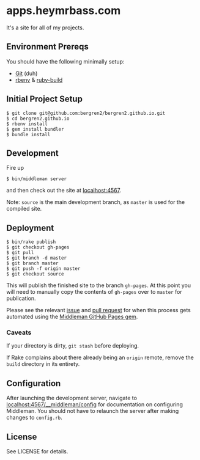 # apps.heymrbass.com

It's a site for all of my projects.

## Environment Prereqs

You should have the following minimally setup:

- [Git](https://help.github.com/articles/set-up-git) (duh)
- [rbenv](https://github.com/sstephenson/rbenv)
& [ruby-build](https://github.com/sstephenson/ruby-build)

## Initial Project Setup

    $ git clone git@github.com:bergren2/bergren2.github.io.git
    $ cd bergren2.github.io
    $ rbenv install
    $ gem install bundler
    $ bundle install

## Development

Fire up

    $ bin/middleman server

and then check out the site at [localhost:4567](http://localhost:4567).

Note: `source` is the main development branch, as `master` is used for the
compiled site.

## Deployment

    $ bin/rake publish
    $ git checkout gh-pages
    $ git pull
    $ git branch -d master
    $ git branch master
    $ git push -f origin master
    $ git checkout source

This will publish the finished site to the branch `gh-pages`. At this point you
will need to manually copy the contents of `gh-pages` over to `master` for
publication.

Please see the relevant [issue](https://github.com/neo/middleman-gh-pages/issues/7)
and [pull request](https://github.com/neo/middleman-gh-pages/pull/10) for when
this process gets automated using the [Middleman GitHub Pages gem](https://github.com/neo/middleman-gh-pages).

### Caveats

If your directory is dirty, `git stash` before deploying.

If Rake complains about there already being an `origin` remote, remove the `build`
directory in its entirety.

## Configuration

After launching the development server, navigate to
[localhost:4567/__middleman/config](http://localhost:4567/__middleman/config)
for documentation on configuring Middleman. You should not have to relaunch the
server after making changes to `config.rb`.

## License

See LICENSE for details.
